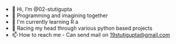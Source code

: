 - 👋 Hi, I’m @02-stutigupta
- 👀 Programming and imagining together 
- 🌱 I'm currently learning R a
- 💞️ Racing my head through various python based projects
- 📫 How to reach me  - Can send mail on 19stutigupta@gmail.com

<!---
02-stutigupta/02-stutigupta is a ✨ special ✨ repository because its `README.md` (this file) appears on your GitHub profile.
You can click the Preview link to take a look at your changes.
--->
